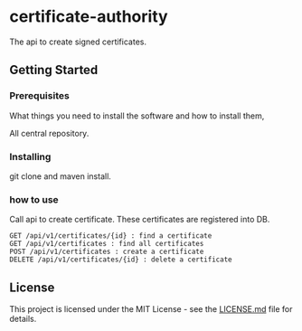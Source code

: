 # certificate-authority

The api to create signed certificates.

## Getting Started

### Prerequisites

What things you need to install the software and how to install them,

All central repository.

### Installing

git clone and maven install.

### how to use

Call api to create certificate. These certificates are registered into DB.

```
GET /api/v1/certificates/{id} : find a certificate
GET /api/v1/certificates : find all certificates
POST /api/v1/certificates : create a certificate
DELETE /api/v1/certificates/{id} : delete a certificate
```

## License

This project is licensed under the MIT License - see the [LICENSE.md](LICENSE.md) file for details.
